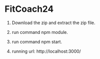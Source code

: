 # FitCoach24

1) Download the zip and extract the zip file.

2) run command npm module.

3) run command npm start.

4) running url: http://localhost:3000/
